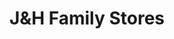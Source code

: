 ---
title: "J&H Family Stores"
url: /holland/jundh-family-stores-adams-street/
shop: Lebensmittel
---